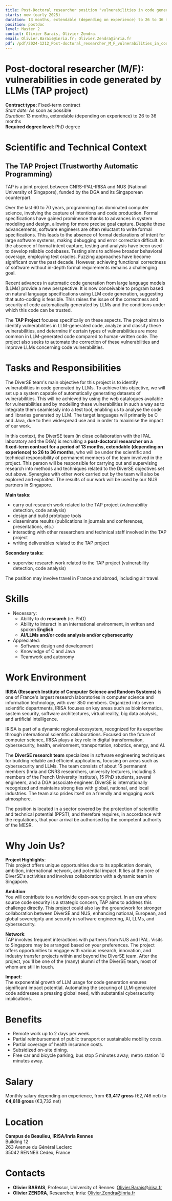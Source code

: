 ```yaml
---
title: Post-Doctoral researcher position "vulnerabilities in code generated by LLMs (TAP project)"
starts: now (early 2025) 
duration: 13 months, extendable (depending on experience) to 26 to 36 months
position: postdoc
level: Master 2
contact: Olivier Barais, Olivier Zendra.
email: Olivier.Barais@inria.fr; Olivier.Zendra@inria.fr
pdf: /pdf/2024-1212_Post-doctoral_researcher_M_F_vulnerabilities_in_code_generated_by_LLMs_TAP_project.pdf
---
```


# Post-doctoral researcher (M/F): vulnerabilities in code generated by LLMs (TAP project)

**Contract type:** Fixed-term contract  
*Start date:* As soon as possible  
_Duration:_ 13 months, extendable (depending on experience) to 26 to 36 months  
**Required degree level**: PhD degree

# Scientific and Technical Context

## The TAP Project (Trustworthy Automatic Programming)

TAP is a joint project between CNRS-IPAL-IRISA and NUS (National University of Singapore), funded by the DGA and its Singaporean counterpart.

Over the last 60 to 70 years, programming has dominated computer science, involving the capture of intentions and code production. Formal specifications have gained prominence thanks to advances in system modeling and design, allowing for more precise goal capture. Despite these advancements, software engineers are often reluctant to write formal specifications. This leads to the absence of formal declarations of intent for large software systems, making debugging and error correction difficult. In the absence of formal intent capture, testing and analysis have been used to develop reliable codebases. Testing aims to achieve broader behavioral coverage, employing test oracles. Fuzzing approaches have become significant over the past decade. However, achieving functional correctness of software without in-depth formal requirements remains a challenging goal.

Recent advances in automatic code generation from large language models (LLMs) provide a new perspective. It is now conceivable to program based on natural language specifications using LLM code generation, suggesting that auto-coding is feasible. This raises the issue of the correctness and security of code automatically generated by LLMs and the conditions under which this code can be trusted.

The **TAP Project** focuses specifically on these aspects. The project aims to identify vulnerabilities in LLM-generated code, analyze and classify these vulnerabilities, and determine if certain types of vulnerabilities are more common in LLM-generated code compared to human-written code. The project also seeks to automate the correction of these vulnerabilities and improve LLMs concerning code vulnerabilities.

# Tasks and Responsibilities

The DiverSE team's main objective for this project is to identify vulnerabilities in code generated by LLMs. To achieve this objective, we will set up a system capable of automatically generating datasets of vulnerabilities. This will be achieved by using the web catalogues available for vulnerabilities and by modelling these vulnerabilities in such a way as to integrate them seamlessly into a test tool, enabling us to analyse the code and libraries generated by LLM. The target languages will primarily be C and Java, due to their widespread use and in order to maximise the impact of our work.

In this context, the DiverSE team (in close collaboration with the IPAL laboratory and the DGA) is recruiting a **post-doctoral researcher on a fixed-term contract for a period of 13 months, extendable (depending on experience) to 26 to 36 months**, who will be under the scientific and technical responsibility of permanent members of the team involved in the project. This person will be responsible for carrying out and supervising research into methods and techniques related to the DiverSE objectives set out above. Synergies with other work carried out by the team will also be explored and exploited. The results of our work will be used by our NUS partners in Singapore.

**Main tasks:**

* carry out research work related to the TAP project (vulnerability detection, code analysis)  
* design and build prototype tools  
* disseminate results (publications in journals and conferences, presentations, etc.)  
* interacting with other researchers and technical staff involved in the TAP project  
* writing deliverables related to the TAP project

**Secondary tasks:**

* supervise research work related to the TAP project (vulnerability detection, code analysis)

The position may involve travel in France and abroad, including air travel.

# Skills

* Necessary:  
  * Ability to do **research** (ie. PhD)  
  * Ability to interact in an international environment, in written and spoken **English**  
  * **AI/LLMs and/or code analysis and/or cybersecurity**  
* Appreciated:  
  * Software design and development  
  * Knowledge of C and Java  
  * Teamwork and autonomy

# Work Environment

**IRISA (Research Institute of Computer Science and Random Systems)** is one of France's largest research laboratories in computer science and information technology, with over 850 members. Organized into seven scientific departments, IRISA focuses on key areas such as bioinformatics, system security, software architectures, virtual reality, big data analysis, and artificial intelligence.

IRISA is part of a dynamic regional ecosystem, recognized for its expertise through international scientific collaborations. Focused on the future of computer science, IRISA plays a key role in digital transformation, cybersecurity, health, environment, transportation, robotics, energy, and AI.

The **DiverSE research team** specializes in software engineering techniques for building reliable and efficient applications, focusing on areas such as cybersecurity and LLMs. The team consists of about 15 permanent members (Inria and CNRS researchers, university lecturers, including 3 members of the French University Institute), 15 PhD students, several engineers, and a DGA associate engineer. DiverSE is internationally recognized and maintains strong ties with global, national, and local industries. The team also prides itself on a friendly and engaging work atmosphere.

The position is located in a sector covered by the protection of scientific and technical potential (PPST), and therefore requires, in accordance with the regulations, that your arrival be authorised by the competent authority of the MESR.

# Why Join Us?

**Project Highlights**:  
This project offers unique opportunities due to its application domain, ambition, international network, and potential impact. It lies at the core of DiverSE's activities and involves collaboration with a dynamic team in Singapore.

**Ambition**:  
You will contribute to a worldwide open-source project. In an era where source code security is a strategic concern, TAP aims to address this challenge directly. This project could also lay the groundwork for stronger collaboration between DiverSE and NUS, enhancing national, European, and global sovereignty and security in software engineering, AI, LLMs, and cybersecurity.

**Network**:  
TAP involves frequent interactions with partners from NUS and IPAL. Visits to Singapore may be arranged based on your preferences. The project offers opportunities to engage with various research, innovation, and industry transfer projects within and beyond the DiverSE team. After the project, you'll be one of the (many) alumni of the DiverSE team, most of whom are still in touch.

**Impact**:  
The exponential growth of LLM usage for code generation ensures significant impact potential. Automating the securing of LLM-generated code addresses a pressing global need, with substantial cybersecurity implications.

# Benefits

* Remote work up to 2 days per week.  
* Partial reimbursement of public transport or sustainable mobility costs.  
* Partial coverage of health insurance costs.  
* Subsidized on-site dining.  
* Free car and bicycle parking; bus stop 5 minutes away; metro station 10 minutes away.

# Salary

Monthly salary depending on experience, from  **€3,417 gross** (€2,746 net) to **€4,618 gross** (€3,732 net)

# Location

**Campus de Beaulieu, IRISA/Inria Rennes**  
Building 12  
263 Avenue du Général Leclerc  
35042 RENNES Cedex, France

# Contacts

* **Olivier BARAIS**, Professor, University of Rennes: Olivier.Barais@irisa.fr  
* **Olivier ZENDRA**, Researcher, Inria: Olivier.Zendra@inria.fr


